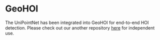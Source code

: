 # GeoHOI
The UniPointNet has been integrated into GeoHOI for end-to-end HOI detection. Please check out our another repository [here](https://github.com/zhumanli/UniPointNet) for independent use. 
